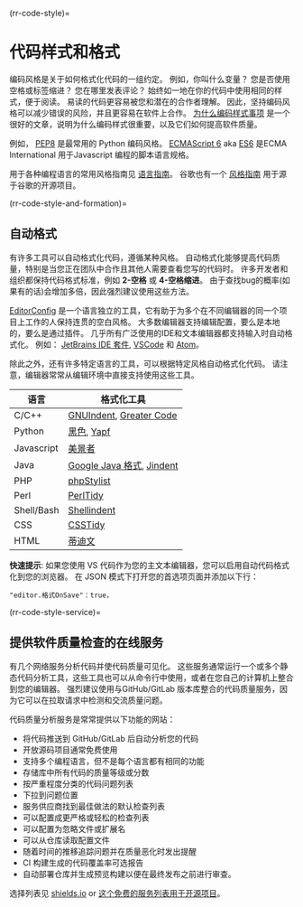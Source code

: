 (rr-code-style)=
# 代码样式和格式

编码风格是关于如何格式化代码的一组约定。 例如，你叫什么变量？ 您是否使用空格或标签缩进？ 您在哪里发表评论？ 始终如一地在你的代码中使用相同的样式，便于阅读。 易读的代码更容易被您和潜在的合作者理解。 因此，坚持编码风格可以减少错误的风险，并且更容易在软件上合作。 [为什么编码样式事项](http://coding.smashingmagazine.com/2012/10/25/why-coding-style-matters/) 是一个很好的文章，说明为什么编码样式很重要，以及它们如何提高软件质量。

例如， [PEP8](https://www.python.org/dev/peps/pep-0008/) 是最常用的 Python 编码风格。 [ECMAScript 6](http://es6-features.org/) aka [ES6](http://es6-features.org/) 是ECMA International 用于Javascript 编程的脚本语言规格。

用于各种编程语言的常用风格指南见 [语言指南](https://guide.esciencecenter.nl/best_practices/language_guides/languages_overview.html)。 谷歌也有一个 [风格指南](https://code.google.com/p/google-styleguide/) 用于源于谷歌的开源项目。

(rr-code-style-and-formation)=
## 自动格式

有许多工具可以自动格式化代码，遵循某种风格。 自动格式化能够提高代码质量，特别是当您正在团队中合作且其他人需要查看您写的代码时。 许多开发者和组织都保持代码格式标准，例如 **2-空格** 或 **4-空格缩进**。 由于查找bug的概率(如果有的话)会增加多倍，因此强烈建议使用这些方法。

[EditorConfig](https://editorconfig.org) 是一个语言独立的工具，它有助于为多个在不同编辑器的同一个项目上工作的人保持连贯的空白风格。 大多数编辑器支持编辑配置，要么是本地的，要么是通过插件。 几乎所有广泛使用的IDE和文本编辑器都支持输入时自动格式化。 例如： [JetBrains IDE 套件](https://www.jetbrains.com/products.html#), [VSCode](https://code.visualstudio.com/) 和 [Atom](https://atom.io/)。

除此之外，还有许多特定语言的工具，可以根据特定风格自动格式化代码。 请注意，编辑器常常从编辑环境中直接支持使用这些工具。

| 语言         | 格式化工具                                                                                                          |
| ---------- | -------------------------------------------------------------------------------------------------------------- |
| C/C++      | [GNUIndent](http://www.gnu.org/software/indent/), [Greater Code](http://sourceforge.net/projects/gcgreatcode/) |
| Python     | [黑色](https://black.readthedocs.io), [Yapf](https://pypi.org/project/yapf/)                                     |
| Javascript | [美景者](https://beautifier.io/)                                                                                  |
| Java       | [Google Java 格式](https://github.com/google/google-java-format), [Jindent](http://www.jindent.com/)             |
| PHP        | [phpStylist](http://sourceforge.net/projects/phpstylist/)                                                      |
| Perl       | [PerlTidy](http://perltidy.sourceforge.net/)                                                                   |
| Shell/Bash | [Shellindent](http://www.bolthole.com/AWK.html)                                                                |
| CSS        | [CSSTidy](http://csstidy.sourceforge.net/)                                                                     |
| HTML       | [蒂迪文](http://tidy.sourceforge.net/)                                                                            |

**快速提示**: 如果您使用 VS 代码作为您的主文本编辑器，您可以启用自动代码格式化到您的浏览器。 在 JSON 模式下打开您的首选项页面并添加以下行：

```
"editor.格式OnSave"：true，
```

(rr-code-style-service)=
## 提供软件质量检查的在线服务

有几个网络服务分析代码并使代码质量可见化。 这些服务通常运行一个或多个静态代码分析工具，这些工具也可以从命令行中使用，或者在您自己的计算机上整合到您的编辑器。 强烈建议使用与GitHub/GitLab 版本库整合的代码质量服务，因为它可以在拉取请求中检测和交流质量问题。

代码质量分析服务是常常提供以下功能的网站：

- 将代码推送到 GitHub/GitLab 后自动分析您的代码
- 开放源码项目通常免费使用
- 支持多个编程语言，但不是每个语言都有相同的功能
- 存储库中所有代码的质量等级或分数
- 按严重程度分类的代码问题列表
- 下拉到问题位置
- 服务供应商找到最佳做法的默认检查列表
- 可以配置成更严格或轻松的检查列表
- 可以配置为忽略文件或扩展名
- 可以从仓库读取配置文件
- 随着时间的推移追踪问题并在质量恶化时发出提醒
- CI 构建生成的代码覆盖率可选报告
- 自动部署仓库并生成预览构建以便在最终发布之前进行审查。

选择列表见 [shields.io](https://shields.io/category/analysis) or [这个免费的服务列表用于开源项目](https://github.com/ripienaar/free-for-dev#code-quality)。
